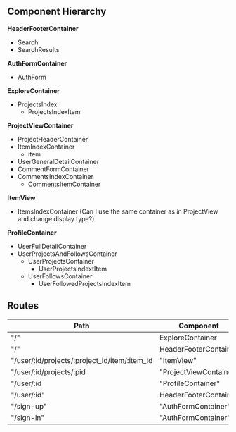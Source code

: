 ## Component Hierarchy

**HeaderFooterContainer**
  - Search
  - SearchResults

**AuthFormContainer**
 - AuthForm

**ExploreContainer**
 - ProjectsIndex
   - ProjectsIndexItem

**ProjectViewContainer**
  - ProjectHeaderContainer
  - ItemIndexContainer
    - item
  - UserGeneralDetailContainer
  - CommentFormContainer
  - CommentsIndexContainer
    - CommentsItemContainer

**ItemView**
  - ItemsIndexContainer (Can I use the same container as in ProjectView and change display type?)

**ProfileContainer**
 - UserFullDetailContainer
 - UserProjectsAndFollowsContainer
   - UserProjectsContainer
     - UserProjectsIndextItem
   - UserFollowsContainer
     - UserFollowedProjectsIndexItem

## Routes

|Path                                             | Component               |
|-------------------------------------------------|-------------------------|
| "/"                                             | ExploreContainer        |
| "/"                                             | HeaderFooterContainer   |
| "/user/:id/projects/:project_id/item/:item_id   | "ItemView"              |
| "/user/:id/projects/:pid                        | "ProjectViewContainer"  |
| "/user/:id                                      | "ProfileContainer"      |
| "/user/:id"                                     | HeaderFooterContainer   |
| "/sign-up"                                      | "AuthFormContainer"     |
| "/sign-in"                                      | "AuthFormContainer"     |
